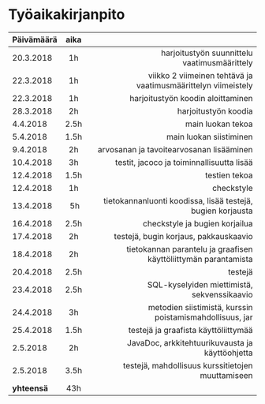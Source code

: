 # Työaikakirjanpito

| Päivämäärä | aika | |
| --------- |:----:| -----:|
| 20.3.2018 | 1h | harjoitustyön suunnittelu vaatimusmäärittely|
| 22.3.2018| 1h| viikko 2 viimeinen tehtävä ja vaatimusmäärittelyn viimeistely |
| 22.3.2018| 1h| harjoitustyön koodin aloittaminen |
| 28.3.2018| 2h| harjoitustyön koodia  |
| 4.4.2018 | 2.5h | main luokan tekoa |
| 5.4.2018 | 1.5h | main luokan siistiminen | 
| 9.4.2018 | 2h | arvosanan ja tavoitearvosanan lisääminen | 
| 10.4.2018 | 3h | testit, jacoco ja toiminnallisuutta lisää |
| 12.4.2018 | 1.5h| testien tekoa |
| 12.4.2018| 1h | checkstyle |
|13.4.2018 | 5h | tietokannanluonti koodissa, lisää testejä, bugien korjausta |
|16.4.2018| 2.5h | checkstyle ja bugien korjailua|
|17.4.2018|2h| testejä, bugin korjaus, pakkauskaavio|
|18.4.2018|2h| tietokannan parantelu ja graafisen käyttöliittymän parantamista|
|20.4.2018|2.5h| testejä |
|23.4.2018|2.5h | SQL-kyselyiden miettimistä, sekvenssikaavio|
|24.4.2018| 3h |metodien siistimistä, kurssin poistamismahdollisuus, jar |
|25.4.2018| 1.5h |testejä ja graafista käyttöliittymää|
| 2.5.2018 | 2h | JavaDoc, arkkitehtuurikuvausta ja käyttöohjetta| 
| 2.5.2018 | 3.5h| testejä, mahdollisuus kurssitietojen muuttamiseen|
| **yhteensä** | 43h |
